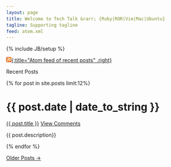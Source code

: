 ```yaml
---
layout: page
title: Welcome to Tech Talk &rarr; {Ruby|ROR|Vim|Mac|Ubuntu}
tagline: Supporting tagline
feed: atom.xml
---
```

{% include JB/setup %}

[![Feed icon](/files/css/feed-icon-14x14.png){:title="Atom feed of recent posts" .right}][feed]

[feed]: /atom.xml

Recent Posts

{% for post in site.posts limit:12%}
<div class="section list">
<h1>{{ post.date | date_to_string }}</h1>
<p class="line">
<a class="title" href="{{ post.url }}">{{ post.title }}</a>
<a class="comments" href="{{ post.url }}#disqus_thread">View Comments</a>
</p>
<p class="excerpt">{{ post.description}}</p>
</div>
{% endfor %}

<p>
<a href="archive.html">Older Posts &rarr;</a>
</p>

<script type="text/javascript">
//<![CDATA[
(function() {
 var links = document.getElementsByTagName('a');
 var query = '?';
 for(var i = 0; i < links.length; i++) {
 if(links[i].href.indexOf('#disqus_thread') >= 0) {
 query += 'url' + i + '=' + encodeURIComponent(links[i].href) + '&';
 }
 }
 document.write('<script type="text/javascript" src="http://disqus.com/forums/timstechtalk/get_num_replies.js' + query + '"></' + 'script>');
 })();
//]]>
</script>
